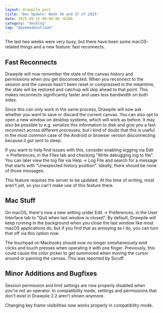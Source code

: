 ```yaml
---
layout: drawpile_post
title: "Dev Update: Week 36 and 37 of 2025"
date: 2025-09-15 00:00:00 +0200
category: "devblog"
tag: "@askmeaboutloom"
---
```


The last two weeks were very busy, but there have been some macOS-related things and a new feature: fast reconnects.

## Fast Reconnects

Drawpile will now remember the state of the canvas history and permissions when you get disconnected. When you reconnect to the session and the canvas hasn't been reset or compressed in the meantime, the state will be restored and catchup will skip ahead to that point. This makes reconnects significantly faster and uses less bandwidth on both sides.

Since this can only work in the same process, Drawpile will now ask whether you want to save or discard the current canvas. You can also opt to open a new window on desktop systems, which will work as before. It may also be possible to e.g. serialize this information to disk and give you a fast reconnect across different processes, but I kind of doubt that this is useful in the most common case of the Android or browser version disconnecting because it got sent to sleep.

If you want to help find issues with this, consider enabling logging via Edit → Preferences, in the Files tab and checking "Write debugging log to file". You can later view the log file via Help → Log File and search for a message that starts with "Unexpected history position". Ideally, there should be none of those messages.

This feature requires the server to be updated. At the time of writing, most aren't yet, so you can't make use of this feature there.

## Mac Stuff

On macOS, there's now a new setting under Edit → Preferences, in the User Interface tab to "Quit when last window is closed". By default, Drawpile will keep running in the background when you close the last window like most macOS applications do, but if you find that as annoying as I do, you can turn that off via this option now.

The touchpad on Macbooks should now no longer simultaneously emit clicks and touch presses when operating it with one finger. Previously, this could cause the color picker to get summoned when moving the cursor around or panning the canvas. This was reported by Scruff.

## Minor Additions and Bugfixes

Session permission and limit settings are now properly disabled when you're not an operator. In compatibility mode, settings and permissions that don't exist in Drawpile 2.2 aren't shown anymore.

Changing key frame visibilities now works properly in compatibility mode.
